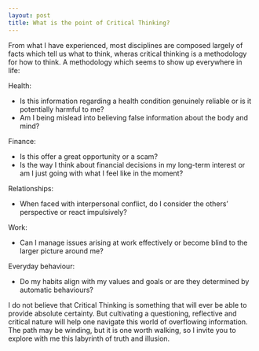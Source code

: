 ```yaml
---
layout: post
title: What is the point of Critical Thinking?
---
```

From what I have experienced, most disciplines are composed largely of facts which tell us what to think, wheras critical thinking is a methodology for how to think. A methodology which seems to show up everywhere in life:

Health:
* Is this information regarding a health condition genuinely        reliable or is it potentially harmful to me?
* Am I being mislead into believing false information about the body and mind?

Finance:
* Is this offer a great opportunity or a scam?
* Is the way I think about financial decisions in my long-term interest or am I just going with what I feel like in the moment?

Relationships:
* When faced with interpersonal conflict, do I consider the others’ perspective or react impulsively?

Work:
* Can I manage issues arising at work effectively or become blind to the larger picture around me?

Everyday behaviour:
* Do my habits align with my values and goals or are they determined by automatic behaviours?


I do not believe that Critical Thinking is something that will ever be able to provide absolute certainty. But cultivating a questioning, reflective and critical nature will help one navigate this world of overflowing information. The path may be winding, but it is one worth walking, so I invite you to explore with me this labyrinth of truth and illusion. 


